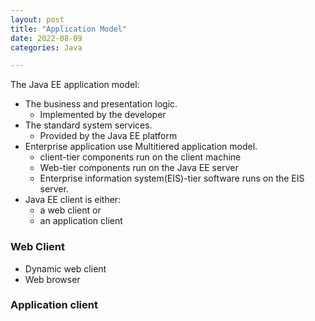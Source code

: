 ```yaml
---
layout: post
title: "Application Model"
date: 2022-08-09
categories: Java

---
```


The Java EE application model: 

- The business and presentation logic.
    -  Implemented by the developer
- The standard system services.
    - Provided by the Java EE platform
- Enterprise application use Multitiered application model.
    - client-tier components run on the client machine
    - Web-tier components run on the Java EE server
    - Enterprise information system(EIS)-tier software runs on the EIS server.
- Java EE client is either:
    -  a web client or 
    - an application client
    

### Web Client
- Dynamic web client
- Web browser
### Application client
